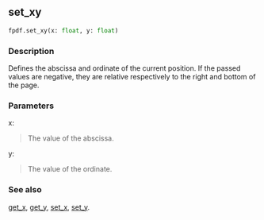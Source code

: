 ## set_xy ##

```python
fpdf.set_xy(x: float, y: float)
```
### Description ###

Defines the abscissa and ordinate of the current position. If the passed values are negative, they are relative respectively to the right and bottom of the page.

### Parameters ###

x:
> The value of the abscissa.

y:
> The value of the ordinate.

### See also ###

[get_x](get_x.md), [get_y](get_y.md), [set_x](set_x.md), [set_y](set_y.md).
